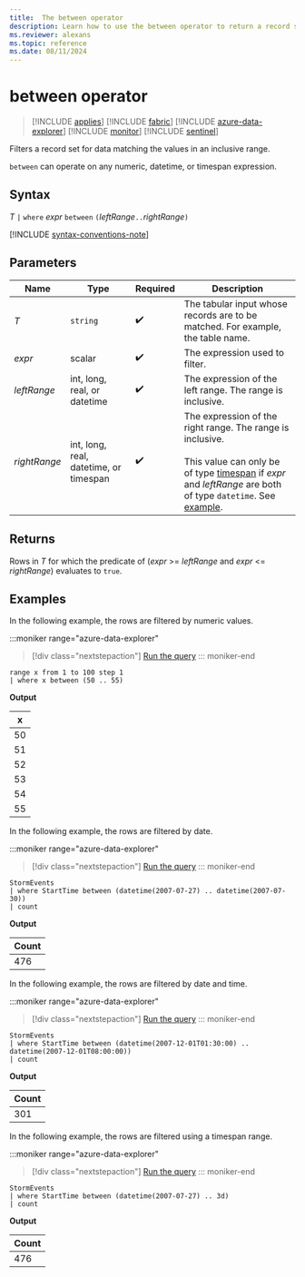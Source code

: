 ```yaml
---
title:  The between operator
description: Learn how to use the between operator to return a record set of values in an inclusive range for which the predicate evaluates to true. 
ms.reviewer: alexans
ms.topic: reference
ms.date: 08/11/2024
---
```

# between operator

> [!INCLUDE [applies](../includes/applies-to-version/applies.md)] [!INCLUDE [fabric](../includes/applies-to-version/fabric.md)] [!INCLUDE [azure-data-explorer](../includes/applies-to-version/azure-data-explorer.md)] [!INCLUDE [monitor](../includes/applies-to-version/monitor.md)] [!INCLUDE [sentinel](../includes/applies-to-version/sentinel.md)]

Filters a record set for data matching the values in an inclusive range.

`between` can operate on any numeric, datetime, or timespan expression.

## Syntax

*T* `|` `where` *expr* `between` `(`*leftRange*` .. `*rightRange*`)`

[!INCLUDE [syntax-conventions-note](../includes/syntax-conventions-note.md)]

## Parameters

| Name | Type | Required | Description |
|--|--|--|--|
| *T* | `string` |  :heavy_check_mark: |  The tabular input whose records are to be matched. For example, the table name. |
| *expr* | scalar |  :heavy_check_mark: |  The expression used to filter. |
| *leftRange* | int, long, real, or datetime |  :heavy_check_mark: | The expression of the left range. The range is inclusive.|
| *rightRange* | int, long, real, datetime, or timespan |  :heavy_check_mark: | The expression of the right range. The range is inclusive.<br/><br/>This value can only be of type [timespan](scalar-data-types/timespan.md) if *expr* and *leftRange* are both of type `datetime`. See [example](#filter-using-a-timespan-range).|

## Returns

Rows in *T* for which the predicate of (*expr* >= *leftRange* and *expr* <= *rightRange*) evaluates to `true`.

## Examples

In the following example, the rows are filtered by numeric values.

:::moniker range="azure-data-explorer"
> [!div class="nextstepaction"]
> <a href="https://dataexplorer.azure.com/clusters/help/databases/Samples?query=H4sIAAAAAAAAAytKzEtPVahQSCvKz1UwVCjJVzA0MFAoLkktUDDk5apRKM9ILQLJJ6WWlKem5ilomBoo6OkpmJpqAgBfXYZBOgAAAA==" target="_blank">Run the query</a>
::: moniker-end

```kusto
range x from 1 to 100 step 1
| where x between (50 .. 55)
```

**Output**

|x|
|---|
|50|
|51|
|52|
|53|
|54|
|55|

In the following example, the rows are filtered by date.

:::moniker range="azure-data-explorer"
> [!div class="nextstepaction"]
> <a href="https://dataexplorer.azure.com/clusters/help/databases/Samples?query=H4sIAAAAAAAAAwsuyS/KdS1LzSsp5uWqUSjPSC1KVQguSSwqCcnMTVVISi0pT03NU9BISSxJLQGKaBgZGJjrApGRuaaCnp4ChrixgaYmyKTk/NK8EgBluyagXgAAAA==" target="_blank">Run the query</a>
::: moniker-end

```kusto
StormEvents
| where StartTime between (datetime(2007-07-27) .. datetime(2007-07-30))
| count
```

**Output**

|Count|
|---|
|476|

In the following example, the rows are filtered by date and time.

:::moniker range="azure-data-explorer"
> [!div class="nextstepaction"]
> <a href="https://dataexplorer.azure.com/clusters/help/databases/Samples?query=H4sIAAAAAAAAAwsuyS/KdS1LzSsp5qpRKM9ILUpVCC5JLCoJycxNVUhKLSlPTc1T0EhJLEktAYpoGBkYmOsaGukaGIYYGFoZG1gZGGgq6OkpYFVgAZQFKdAEGp2cX5pXAgDpcS3kbgAAAA==" target="_blank">Run the query</a>
::: moniker-end

```kusto
StormEvents
| where StartTime between (datetime(2007-12-01T01:30:00) .. datetime(2007-12-01T08:00:00))
| count
```

**Output**

|Count|
|---|
|301|

In the following example, the rows are filtered using a timespan range.

:::moniker range="azure-data-explorer"
> [!div class="nextstepaction"]
> <a href="https://dataexplorer.azure.com/clusters/help/databases/Samples?query=H4sIAAAAAAAAAwsuyS/KdS1LzSsp5uWqUSjPSC1KVQguSSwqCcnMTVVISi0pT03NU9BISSxJLQGKaBgZGJjrApGRuaaCnp6CcYomSF9yfmleCQCGAqjRTAAAAA==" target="_blank">Run the query</a>
::: moniker-end

```kusto
StormEvents
| where StartTime between (datetime(2007-07-27) .. 3d)
| count
```

**Output**

|Count|
|---|
|476|

